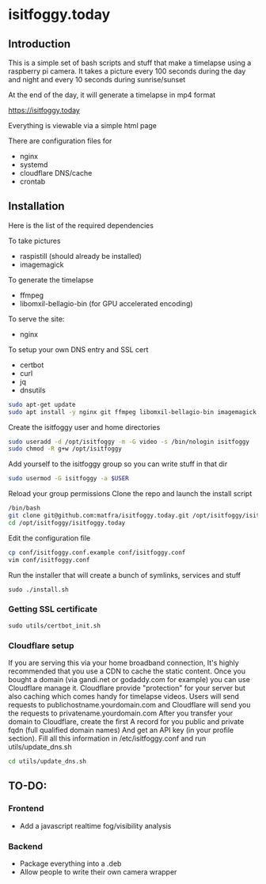 # isitfoggy.today
## Introduction
This is a simple set of bash scripts and stuff that make a timelapse
using a raspberry pi camera. It takes a picture every 100 seconds
during the day and night and every 10 seconds during sunrise/sunset

At the end of the day, it will generate a timelapse in mp4 format

https://isitfoggy.today


Everything is viewable via a simple html page

There are configuration files for 
- nginx
- systemd
- cloudflare DNS/cache
- crontab


## Installation

Here is the list of the required dependencies

To take pictures
- raspistill (should already be installed)
- imagemagick

To generate the timelapse
- ffmpeg
- libomxil-bellagio-bin (for GPU accelerated encoding)

To serve the site:
- nginx

To setup your own DNS entry and SSL cert
- certbot
- curl
- jq
- dnsutils

```bash
sudo apt-get update
sudo apt install -y nginx git ffmpeg libomxil-bellagio-bin imagemagick dnsutils jq curl certbot
```

Create the isitfoggy user and home directories
```bash
sudo useradd -d /opt/isitfoggy -m -G video -s /bin/nologin isitfoggy
sudo chmod -R g+w /opt/isitfoggy
```

Add yourself to the isitfoggy group so you can write stuff in that dir
```bash
sudo usermod -G isitfoggy -a $USER
```
Reload your group permissions
Clone the repo and launch the install script
```bash
/bin/bash
git clone git@github.com:matfra/isitfoggy.today.git /opt/isitfoggy/isitfoggy.today
cd /opt/isitfoggy/isitfoggy.today
```

Edit the configuration file
```bash
cp conf/isitfoggy.conf.example conf/isitfoggy.conf
vim conf/isitfoggy.conf
```

Run the installer that will create a bunch of symlinks, services and stuff
```
sudo ./install.sh
```

### Getting SSL certificate
```
sudo utils/certbot_init.sh
```

### Cloudflare setup
If you are serving this via your home broadband connection, It's highly recommended that you use a CDN to cache the static content.
Once you bought a domain (via gandi.net or godaddy.com for example) you can use Cloudflare manage it.
Cloudflare provide "protection" for your server but also caching which comes handy for timelapse videos.
Users will send requests to publichostname.yourdomain.com and Cloudflare will send you the requests to privatename.yourdomain.com
After you transfer your domain to Cloudflare, create the first A record for you public and private fqdn (full qualified domain names)
And get an API key (in your profile section). Fill all this information in /etc/isitfoggy.conf and run utils/update_dns.sh

```bash
cd utils/update_dns.sh
```



## TO-DO:
### Frontend
- Add a javascript realtime fog/visibility analysis
### Backend
- Package everything into a .deb
- Allow people to write their own camera wrapper
